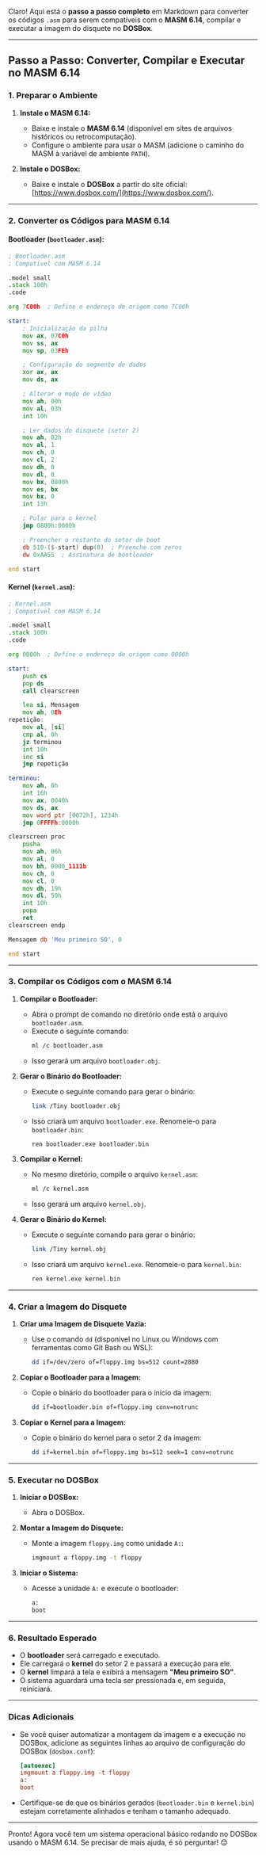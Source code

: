 Claro! Aqui está o **passo a passo completo** em Markdown para converter os códigos `.asm` para serem compatíveis com o **MASM 6.14**, compilar e executar a imagem do disquete no **DOSBox**.

---

## Passo a Passo: Converter, Compilar e Executar no MASM 6.14

### 1. Preparar o Ambiente
1. **Instale o MASM 6.14:**
   - Baixe e instale o **MASM 6.14** (disponível em sites de arquivos históricos ou retrocomputação).
   - Configure o ambiente para usar o MASM (adicione o caminho do MASM à variável de ambiente `PATH`).

2. **Instale o DOSBox:**
   - Baixe e instale o **DOSBox** a partir do site oficial: [https://www.dosbox.com/](https://www.dosbox.com/).

---

### 2. Converter os Códigos para MASM 6.14

#### Bootloader (`bootloader.asm`):
```asm
; Bootloader.asm
; Compatível com MASM 6.14

.model small
.stack 100h
.code

org 7C00h  ; Define o endereço de origem como 7C00h

start:
    ; Inicialização da pilha
    mov ax, 07C0h
    mov ss, ax
    mov sp, 03FEh

    ; Configuração do segmento de dados
    xor ax, ax
    mov ds, ax

    ; Alterar o modo de vídeo
    mov ah, 00h
    mov al, 03h
    int 10h

    ; Ler dados do disquete (setor 2)
    mov ah, 02h
    mov al, 1
    mov ch, 0
    mov cl, 2
    mov dh, 0
    mov dl, 0
    mov bx, 0800h
    mov es, bx
    mov bx, 0
    int 13h

    ; Pular para o kernel
    jmp 0800h:0000h

    ; Preencher o restante do setor de boot
    db 510-($-start) dup(0)  ; Preenche com zeros
    dw 0xAA55  ; Assinatura de bootloader

end start
```

#### Kernel (`kernel.asm`):
```asm
; Kernel.asm
; Compatível com MASM 6.14

.model small
.stack 100h
.code

org 0000h  ; Define o endereço de origem como 0000h

start:
    push cs
    pop ds
    call clearscreen

    lea si, Mensagem
    mov ah, 0Eh
repetição:
    mov al, [si]
    cmp al, 0h
    jz terminou
    int 10h
    inc si
    jmp repetição

terminou:
    mov ah, 0h
    int 16h
    mov ax, 0040h
    mov ds, ax
    mov word ptr [0072h], 1234h
    jmp 0FFFFh:0000h

clearscreen proc
    pusha
    mov ah, 06h
    mov al, 0
    mov bh, 0000_1111b
    mov ch, 0
    mov cl, 0
    mov dh, 19h
    mov dl, 50h
    int 10h
    popa
    ret
clearscreen endp

Mensagem db 'Meu primeiro SO', 0

end start
```

---

### 3. Compilar os Códigos com o MASM 6.14

1. **Compilar o Bootloader:**
   - Abra o prompt de comando no diretório onde está o arquivo `bootloader.asm`.
   - Execute o seguinte comando:
     ```bash
     ml /c bootloader.asm
     ```
   - Isso gerará um arquivo `bootloader.obj`.

2. **Gerar o Binário do Bootloader:**
   - Execute o seguinte comando para gerar o binário:
     ```bash
     link /Tiny bootloader.obj
     ```
   - Isso criará um arquivo `bootloader.exe`. Renomeie-o para `bootloader.bin`:
     ```bash
     ren bootloader.exe bootloader.bin
     ```

3. **Compilar o Kernel:**
   - No mesmo diretório, compile o arquivo `kernel.asm`:
     ```bash
     ml /c kernel.asm
     ```
   - Isso gerará um arquivo `kernel.obj`.

4. **Gerar o Binário do Kernel:**
   - Execute o seguinte comando para gerar o binário:
     ```bash
     link /Tiny kernel.obj
     ```
   - Isso criará um arquivo `kernel.exe`. Renomeie-o para `kernel.bin`:
     ```bash
     ren kernel.exe kernel.bin
     ```

---

### 4. Criar a Imagem do Disquete

1. **Criar uma Imagem de Disquete Vazia:**
   - Use o comando `dd` (disponível no Linux ou Windows com ferramentas como Git Bash ou WSL):
     ```bash
     dd if=/dev/zero of=floppy.img bs=512 count=2880
     ```

2. **Copiar o Bootloader para a Imagem:**
   - Copie o binário do bootloader para o início da imagem:
     ```bash
     dd if=bootloader.bin of=floppy.img conv=notrunc
     ```

3. **Copiar o Kernel para a Imagem:**
   - Copie o binário do kernel para o setor 2 da imagem:
     ```bash
     dd if=kernel.bin of=floppy.img bs=512 seek=1 conv=notrunc
     ```

---

### 5. Executar no DOSBox

1. **Iniciar o DOSBox:**
   - Abra o DOSBox.

2. **Montar a Imagem do Disquete:**
   - Monte a imagem `floppy.img` como unidade `A:`:
     ```bash
     imgmount a floppy.img -t floppy
     ```

3. **Iniciar o Sistema:**
   - Acesse a unidade `A:` e execute o bootloader:
     ```bash
     a:
     boot
     ```

---

### 6. Resultado Esperado
- O **bootloader** será carregado e executado.
- Ele carregará o **kernel** do setor 2 e passará a execução para ele.
- O **kernel** limpará a tela e exibirá a mensagem **"Meu primeiro SO"**.
- O sistema aguardará uma tecla ser pressionada e, em seguida, reiniciará.

---

### Dicas Adicionais
- Se você quiser automatizar a montagem da imagem e a execução no DOSBox, adicione as seguintes linhas ao arquivo de configuração do DOSBox (`dosbox.conf`):
  ```ini
  [autoexec]
  imgmount a floppy.img -t floppy
  a:
  boot
  ```

- Certifique-se de que os binários gerados (`bootloader.bin` e `kernel.bin`) estejam corretamente alinhados e tenham o tamanho adequado.

---

Pronto! Agora você tem um sistema operacional básico rodando no DOSBox usando o MASM 6.14. Se precisar de mais ajuda, é só perguntar! 😊

